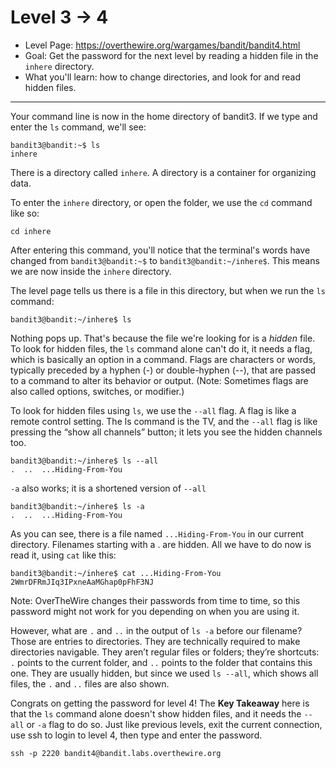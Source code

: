 # Level 3 -> 4

- Level Page: https://overthewire.org/wargames/bandit/bandit4.html
- Goal: Get the password for the next level by reading a hidden file in the `inhere` directory.
- What you'll learn: how to change directories, and look for and read hidden files.
---
Your command line is now in the home directory of bandit3. If we type and enter the `ls` command, we'll see:
```
bandit3@bandit:~$ ls
inhere
```

There is a directory called `inhere`. A directory is a container for organizing data.

To enter the `inhere` directory, or open the folder, we use the `cd` command like so:
```
cd inhere
```

After entering this command, you'll notice that the terminal's words have changed from `bandit3@bandit:~$` to `bandit3@bandit:~/inhere$`. This means we are now inside the `inhere` directory.

The level page tells us there is a file in this directory, but when we run the `ls` command:
```
bandit3@bandit:~/inhere$ ls
```
Nothing pops up. That's because the file we're looking for is a _hidden_ file. To look for hidden files, the `ls` command alone can't do it, it needs a flag, which is basically an option in a command.  Flags are characters or words, typically preceded by a hyphen (-) or double-hyphen (--), that are passed to a command to alter its behavior or output. (Note: Sometimes flags are also called options, switches, or modifier.)

To look for hidden files using `ls`, we use the `--all` flag. A flag is like a remote control setting. The ls command is the TV, and the `--all` flag is like pressing the “show all channels” button; it lets you see the hidden channels too.
```
bandit3@bandit:~/inhere$ ls --all
.  ..  ...Hiding-From-You
```

`-a` also works; it is a shortened version of `--all`
```
bandit3@bandit:~/inhere$ ls -a
.  ..  ...Hiding-From-You
```

As you can see, there is a file named `...Hiding-From-You` in our current directory. Filenames starting with a . are hidden. All we have to do now is read it, using `cat` like this:
```
bandit3@bandit:~/inhere$ cat ...Hiding-From-You
2WmrDFRmJIq3IPxneAaMGhap0pFhF3NJ
```
Note: OverTheWire changes their passwords from time to time, so this password might not work for you depending on when you are using it.

However, what are `.` and `..` in the output of `ls -a` before our filename? Those are entries to directories. They are technically required to make directories navigable. They aren’t regular files or folders; they’re shortcuts: `.` points to the current folder, and `..` points to the folder that contains this one. They are usually hidden, but since we used `ls --all`, which shows all files, the `.` and `..` files are also shown.

Congrats on getting the password for level 4! The **Key Takeaway** here is that the `ls` command alone doesn't show hidden files, and it needs the `--all` or `-a` flag to do so. Just like previous levels, exit the current connection, use ssh to login to level 4, then type and enter the password.

```
ssh -p 2220 bandit4@bandit.labs.overthewire.org
```